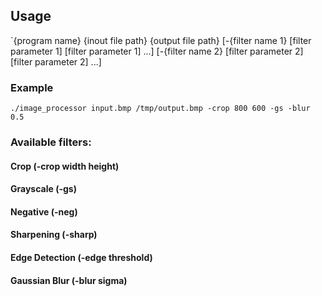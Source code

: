 ## Usage

`{program name} {inout file path} {output file path}
[-{filter name 1} [filter parameter 1] [filter parameter 1] ...]
[-{filter name 2} [filter parameter 2] [filter parameter 2] ...]

### Example
`./image_processor input.bmp /tmp/output.bmp -crop 800 600 -gs -blur 0.5`

### Available filters:

#### Crop (-crop width height)

#### Grayscale (-gs)

#### Negative (-neg)

#### Sharpening (-sharp)

#### Edge Detection (-edge threshold)

#### Gaussian Blur (-blur sigma)
